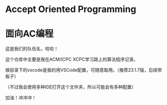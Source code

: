 # Accept Oriented Programming

# 面向AC编程

这是我们的队伍名，哈哈！

这个仓库中主要是我在ACM/ICPC XCPC学习路上的算法程序记录。

根目录下的vscode是我的用VSCode配置，可随意取用。（推荐23.1.7版，后续带板子）

（不过我会使用多种IDE打开这个文件夹，所以可能会有多种配置）

加油！冲冲冲！
